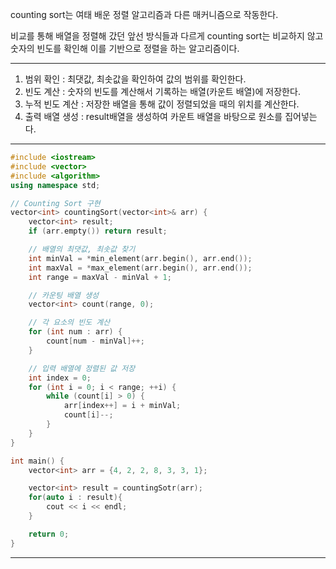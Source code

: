 
counting sort는 여태 배운 정렬 알고리즘과 다른 매커니즘으로 작동한다.

비교를 통해 배열을 정렬해 갔던 앞선 방식들과 다르게 counting sort는 비교하지 않고 숫자의 빈도를 확인해 이를 기반으로 정렬을 하는 알고리즘이다.

---

1. 범위 확인 : 최댓값, 최솟값을 확인하여 값의 범위를 확인한다.
2. 빈도 계산 : 숫자의 빈도를 계산해서 기록하는 배열(카운트 배열)에 저장한다.
3. 누적 빈도 계산 : 저장한 배열을 통해 값이 정렬되었을 때의 위치를 계산한다.
4. 출력 배열 생성 : result배열을 생성하여 카운트 배열을 바탕으로 원소를 집어넣는다.

---

```c++
#include <iostream>
#include <vector>
#include <algorithm>
using namespace std;

// Counting Sort 구현
vector<int> countingSort(vector<int>& arr) {
	vector<int> result;
    if (arr.empty()) return result;

    // 배열의 최댓값, 최솟값 찾기
    int minVal = *min_element(arr.begin(), arr.end());
    int maxVal = *max_element(arr.begin(), arr.end());
    int range = maxVal - minVal + 1;

    // 카운팅 배열 생성
    vector<int> count(range, 0);

    // 각 요소의 빈도 계산
    for (int num : arr) {
        count[num - minVal]++;
    }

    // 입력 배열에 정렬된 값 저장
    int index = 0;
    for (int i = 0; i < range; ++i) {
        while (count[i] > 0) {
            arr[index++] = i + minVal;
            count[i]--;
        }
    }
}

int main() {
    vector<int> arr = {4, 2, 2, 8, 3, 3, 1};

    vector<int> result = countingSotr(arr);
    for(auto i : result){
	    cout << i << endl;
    }

    return 0;
}
```

---

